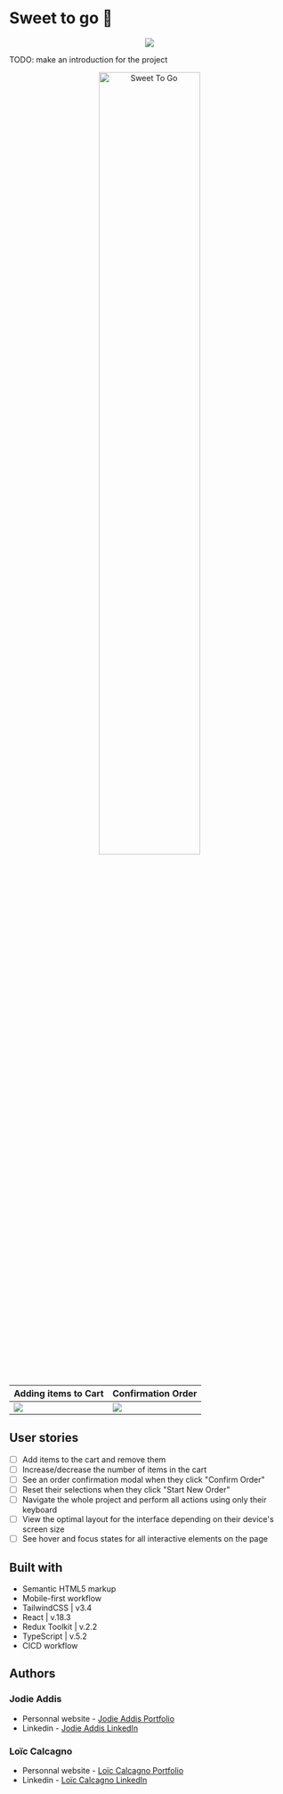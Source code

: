 # Sweet to go 🍦

<p align="center">
  <a href="https://skillicons.dev">
    <img src="https://skillicons.dev/icons?i=react,redux,ts,tailwind" />
  </a>
</p>

TODO: make an introduction for the project

<p align="center">
    <img src="public/img/readme.webp" width="60%" alt="Sweet To Go">
</p>

| Adding items to Cart      | Confirmation Order                |
| ------------------------- | --------------------------------- |
| ![](public/img/cart.webp) | ![](public/img/confirmation.webp) |

## User stories

- [ ] Add items to the cart and remove them
- [ ] Increase/decrease the number of items in the cart
- [ ] See an order confirmation modal when they click "Confirm Order"
- [ ] Reset their selections when they click "Start New Order"
- [ ] Navigate the whole project and perform all actions using only their keyboard
- [ ] View the optimal layout for the interface depending on their device's screen size
- [ ] See hover and focus states for all interactive elements on the page

## Built with

- Semantic HTML5 markup
- Mobile-first workflow
- TailwindCSS | v3.4
- React | v.18.3
- Redux Toolkit | v.2.2
- TypeScript | v.5.2
- CICD workflow

## Authors

### Jodie Addis

- Personnal website - [Jodie Addis Portfolio]()
- Linkedin - [Jodie Addis LinkedIn]()

### Loïc Calcagno

- Personnal website - [Loïc Calcagno Portfolio](https://calcagno-loic.netlify.app/)
- Linkedin - [Loïc Calcagno LinkedIn](https://www.linkedin.com/in/loic-calcagno/)
